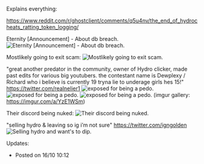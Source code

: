 Explains everything:

https://www.reddit.com/r/ghostclient/comments/q5u4nv/the_end_of_hydrocheats_ratting_token_logging/

Eternity [Announcement] - About db breach.
![Eternity [Announcement] - About db breach.](https://jays.host/4423eaa0.png)

Mostlikely going to exit scam:
![Mostlikely going to exit scam.](https://i.imgur.com/xDYUtEZ.png)

"great another predator in the community, owner of Hydro clicker, made past edits for various big youtubers. the contestant name is Dewplexy / Richard who i believe is currently 19 tryna lie to underage girls hes 15!" https://twitter.com/realnelier1
![exposed for being a pedo.](https://i.imgur.com/oCL0aRq.png)
![exposed for being a pedo.](https://i.imgur.com/WmdLaQj.png)
![exposed for being a pedo.](https://i.imgur.com/MDaOynO.png)
(imgur gallery: https://imgur.com/a/YzE1WSm)

Their discord being nuked:
![Their discord being nuked.](https://i.imgur.com/HyCJzNZ.png)

"selling hydro & leaving so ig i’m not sure" https://twitter.com/igngolden
![Selling hydro and want's to dip.](https://i.imgur.com/LRJLW3C.png)


Updates:
* Posted on 16/10 10:12
